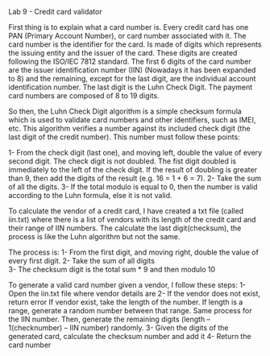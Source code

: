 Lab 9 - Credit card validator

First thing is to explain what a card number is. Every credit card has one PAN (Primary Account Number), or card number associated with it. The card number is the identifier for the card. Is made of digits which represents the issuing entity and the issuer of the card. These digits are created following the ISO/IEC 7812 standard.
The first 6 digits of the card number are the issuer identification number (IIN) (Nowadays it has been expanded to 8) and the remaining, except for the last digit, are the individual account identification number. The last digit is the Luhn Check Digit. The payment card numbers are composed of 8 to 19 digits.

So then, the Luhn Check Digit algorithm is a simple checksum formula which is used to validate card numbers and other identifiers, such as IMEI, etc.
This algorithm verifies a number against its included check digit (the last digit of the credit number). This number must follow these points:

  1-	From the check digit (last one), and moving left, double the value of every second digit. The check digit is not doubled. The fist digit doubled is immediately to the left of the check digit. If the result of doubling is greater than 9, then add the digits of the result (e.g. 16 = 1 + 6 = 7).
  2-	Take the sum of all the digits.
  3-	If the total modulo is equal to 0, then the number is valid according to the Luhn formula, else it is not valid.

To calculate the vendor of a credit card, I have created a txt file (called iin.txt) where there is a list of vendors with its length of the credit card and their range of IIN numbers.
The calculate the last digit(checksum), the process is like the Luhn algorithm but not the same.

The process is:
  1-	From the first digit, and moving right, double the value of every first digit.
  2-	Take the sum of all digits  
  3-	The checksum digit is the total sum * 9 and then modulo 10

To generate a valid card number given a vendor, I follow these steps:
  1-	Open the iin.txt file where vendor details are
  2-	If the vendor does not exist, return error
  If vendor exist, take the length of the number. If length is a range, generate a random number between that range. Same process   for the IIN number.
  Then, generate the remaining digits (length – 1(checknumber) – IIN number) randomly.
  3-	Given the digits of the generated card, calculate the checksum number and add it
  4-	Return the card number

